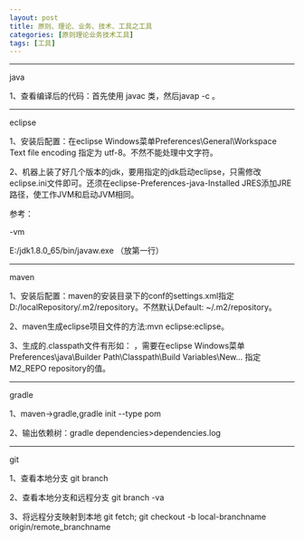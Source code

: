 ```yaml
---
layout: post
title: 原则、理论、业务、技术、工具之工具
categories: [原则理论业务技术工具]
tags: [工具]
---
```


***
java

1、查看编译后的代码：首先使用 javac 类，然后javap -c 。

***
eclipse

1、安装后配置：在eclipse Windows菜单Preferences\General\Workspace Text file encoding 指定为 utf-8。不然不能处理中文字符。

2、机器上装了好几个版本的jdk，要用指定的jdk启动eclipse，只需修改eclipse.ini文件即可。还须在eclipse-Preferences-java-Installed JRES添加JRE路径，使工作JVM和启动JVM相同。

   参考：
   
   -vm
   
   E:/jdk1.8.0_65/bin/javaw.exe   （放第一行）



***
maven

1、安装后配置：maven的安装目录下的conf的settings.xml指定<localRepository>D:/localRepository/.m2/repository</localRepository>。不然默认Default: ~/.m2/repository。

2、maven生成eclipse项目文件的方法:mvn eclipse:eclipse。

3、生成的.classpath文件有形如： <classpathentry kind="var" path="M2_REPO/asm/asm/3.3.1/asm-3.3.1.jar"/>，需要在eclipse Windows菜单Preferences\java\Builder Path\Classpath\Build Variables\New...
   指定M2_REPO repository的值。

***
gradle

1、maven->gradle,gradle init --type pom

2、输出依赖树：gradle dependencies>dependencies.log


***
git

1、查看本地分支 git branch

2、查看本地分支和远程分支 git branch -va

3、将远程分支映射到本地 git fetch; git checkout -b local-branchname origin/remote_branchname

